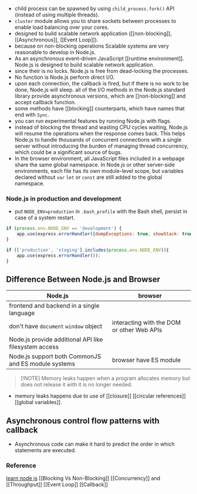 - child process can  be spawned by using `child_process.fork()` API (instead of using multiple threads).
- `cluster` module allows you to share sockets between processes to enable load balancing over your cores.
- designed to build scalable network application ([[non-blocking]], [[Asynchronous]], [[Event Loop]]).
- because on non-blocking operations Scalable systems are very reasonable to develop in Node.js.
- As an asynchronous event-driven JavaScript [[runtime environment]]. Node.js is designed to build scalable network application.
- since their is no locks. Node.js is free from dead-locking the processes.
- No function is Node.js perform direct I/O.
- upon each connection, the callback is fired, but if there is no work to be done, Node.js will sleep.
all of the I/O methods in the Node.js standard library provide asynchronous versions, which are [[non-blocking]] and accept callback function.
- some methods have [[blocking]] counterparts, which have names that end with `Sync`.
- you can run experimental features by running Node.js with flags.
- instead of blocking the thread and wasting CPU cycles waiting, Node.js will resume the operations when the response comes back. This helps Node.js to handle thousands of concurrent connections with a single server without introducing the burden of managing thread concurrency, which could be a significant source of bugs.
- In the browser environment, all JavaScript files included in a webpage share the same global namespace. In Node.js or other server-side environments, each file has its own module-level scope, but variables declared without `var` `let` or `const` are still added to the global namespace.
### Node.js in production and development
- put `NODE_ENV=production` in `.bash_profile` with the Bash shell, persist in case of a system restart.
```javascript
if (process.env.NODE_ENV == 'development') {
	app.use(express.errorHandler({dumpExceptions: true, showStack: true}))
}

if (['production', 'staging'].includes(process.env.NODE_ENV)){
	app.use(express.errorHandler());
}
```
## Difference Between Node.js and Browser
| Node.js                                               | browser                                    |
| ----------------------------------------------------- | ------------------------------------------ |
| frontend and backend in a single language             |                                            |
| don't have `document` `window` object                 | interacting with the DOM or other Web APIs |
| Node.js provide additional API like filesystem access |                                            |
| Node.js support both CommonJS and ES module systems   | browser have ES module                     |

> [!NOTE] Memory leaks happen when a program allocates memory but does not release it with it is no longer needed.
- memory leaks happens due to use of [[closure]] [[circular references]] [[global variables]].
## Asynchronous control flow patterns with callback
- Asynchronous code can make it hard to predict the order in which statements are executed.
### Reference 
[learn node js](https://nodejs.org/en/learn/getting-started/introduction-to-nodejs)
[[Blocking Vs Non-Blocking]]
[[Concurrency]] and [[Throughput]]
[[Event Loop]]
[[Callback]]